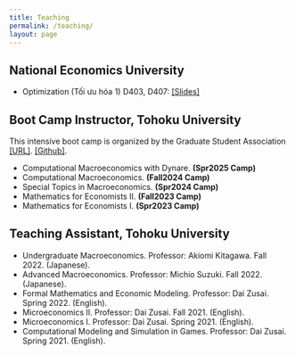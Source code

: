 ```yaml
---
title: Teaching
permalink: /teaching/
layout: page
---
```


## National Economics University

- Optimization (Tối ưu hóa 1) D403, D407: [[Slides]](https://www.dropbox.com/scl/fo/4p3iq2ncgzevsagn60foq/ADl9H9Cl-sO57_vtF7lekRI?rlkey=3emy4wtvcufpbp40kvehfjtd8&st=mpg5frln&dl=0)


## Boot Camp Instructor, Tohoku University

This intensive boot camp is organized by the Graduate Student Association [[URL]](https://thanhqtran.github.io/tohoku_bootcamp/). [[Github]](https://github.com/thanhqtran/tohoku_bootcamp).

- Computational Macroeconomics with Dynare. **(Spr2025 Camp)**
- Computational Macroeconomics. **(Fall2024 Camp)**
- Special Topics in Macroeconomics. **(Spr2024 Camp)**
- Mathematics for Economists II. **(Fall2023 Camp)**
- Mathematics for Economists I. **(Spr2023 Camp)**

## Teaching Assistant, Tohoku University

- Undergraduate Macroeconomics. Professor: Akiomi Kitagawa. Fall 2022. (Japanese).
- Advanced Macroeconomics. Professor: Michio Suzuki. Fall 2022. (Japanese).
- Formal Mathematics and Economic Modeling. Professor: Dai Zusai. Spring 2022. (English).
- Microeconomics II. Professor: Dai Zusai. Fall 2021. (English).
- Microeconomics I. Professor: Dai Zusai. Spring 2021. (English).
- Computational Modeling and Simulation in Games. Professor: Dai Zusai. Spring 2021. (English).
